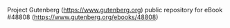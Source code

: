 Project Gutenberg (https://www.gutenberg.org) public repository for eBook #48808 (https://www.gutenberg.org/ebooks/48808)
